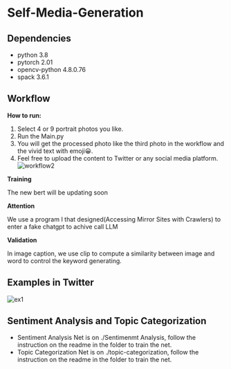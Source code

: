 # Self-Media-Generation

## Dependencies
* python 3.8
* pytorch 2.01
* opencv-python 4.8.0.76
* spack 3.6.1

## Workflow 

**How to run:** 
1. Select 4 or 9 portrait photos you like.
2. Run the Main.py
3. You will get the processed photo like the third photo in the workflow and the vivid text with emoji😀.
4. Feel free to upload the content to Twitter or any social media platform.
![workflow2](https://github.com/tiuxuxsh76075/We_media_generation/assets/131826080/3e97ac32-aef5-47a5-9684-899932b1a53a)

**Training**

The new bert will be updating soon

**Attention**

We use a program I that designed(Accessing Mirror Sites with Crawlers) to enter a fake chatgpt to achive call LLM

**Validation**

In image caption, we use clip to compute a similarity between image and word to control the keyword generating.

## Examples in Twitter
![ex1](https://github.com/tiuxuxsh76075/We_media_generation/assets/131826080/0f2db1df-ec51-485d-be9a-fb8ce386f91b)



## Sentiment Analysis and Topic Categorization
* Sentiment Analysis Net is on ./Sentimenmt Analysis, follow the instruction on the readme in the folder to train the net.
* Topic Categorization Net is on ./topic-categorization, follow the instruction on the readme in the folder to train the net.



